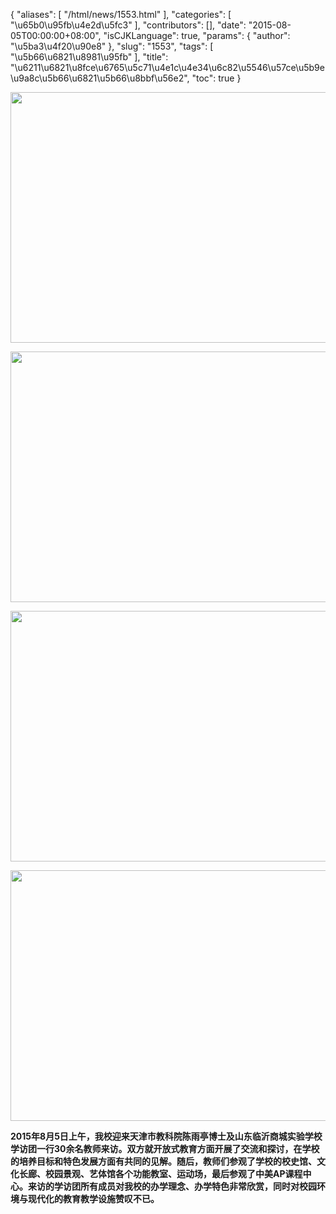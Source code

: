 {
    "aliases": [
        "/html/news/1553.html"
    ],
    "categories": [
        "\u65b0\u95fb\u4e2d\u5fc3"
    ],
    "contributors": [],
    "date": "2015-08-05T00:00:00+08:00",
    "isCJKLanguage": true,
    "params": {
        "author": "\u5ba3\u4f20\u90e8"
    },
    "slug": "1553",
    "tags": [
        "\u5b66\u6821\u8981\u95fb"
    ],
    "title": "\u6211\u6821\u8fce\u6765\u5c71\u4e1c\u4e34\u6c82\u5546\u57ce\u5b9e\u9a8c\u5b66\u6821\u5b66\u8bbf\u56e2",
    "toc": true
}


<img
    src="https://cdn.tfls.online/mirror/full/0c10b39784ed95368385a6105b7a4c5da6e22686.jpg"
    style="display:block;margin-left:auto;margin-right:auto;"
    decoding="async"
    fetchpriority="auto"
    loading="lazy"
    height="401"
    width="600"
/>





<img
    src="https://cdn.tfls.online/mirror/full/3a57572bcb8721b6ce07dfdfddb00e328eff33f5.jpg"
    style="display:block;margin-left:auto;margin-right:auto;"
    decoding="async"
    fetchpriority="auto"
    loading="lazy"
    height="401"
    width="600"
/>





<img
    src="https://cdn.tfls.online/mirror/full/154f33d713fbdb2b08daefb426b8e34b595add4e.jpg"
    style="display:block;margin-left:auto;margin-right:auto;"
    decoding="async"
    fetchpriority="auto"
    loading="lazy"
    height="401"
    width="600"
/>





<img
    src="https://cdn.tfls.online/mirror/full/62cd58fa02c4d05ebd65d1f7211498977577d103.jpg"
    style="display:block;margin-left:auto;margin-right:auto;"
    decoding="async"
    fetchpriority="auto"
    loading="lazy"
    height="401"
    width="600"
/>




  





**2015****年****8****月****5****日上午，我校迎来天津市教科院陈雨亭博士及山东临沂商城实验学校学访团一行****30****余名教师来访。****双方就开放式教育方面开展了交流和探讨，在学校的培养目标和特色发展方面有共同的见解。随后，教师们参观了学校的校史馆、文化长廊、校园景观、艺体馆各个功能教室、运动场，最后参观了中美****AP****课程中心。来访的学访团所有成员对我校的办学理念、办学特色非常欣赏，同时对校园环境与现代化的教育教学设施赞叹不已。**




  



